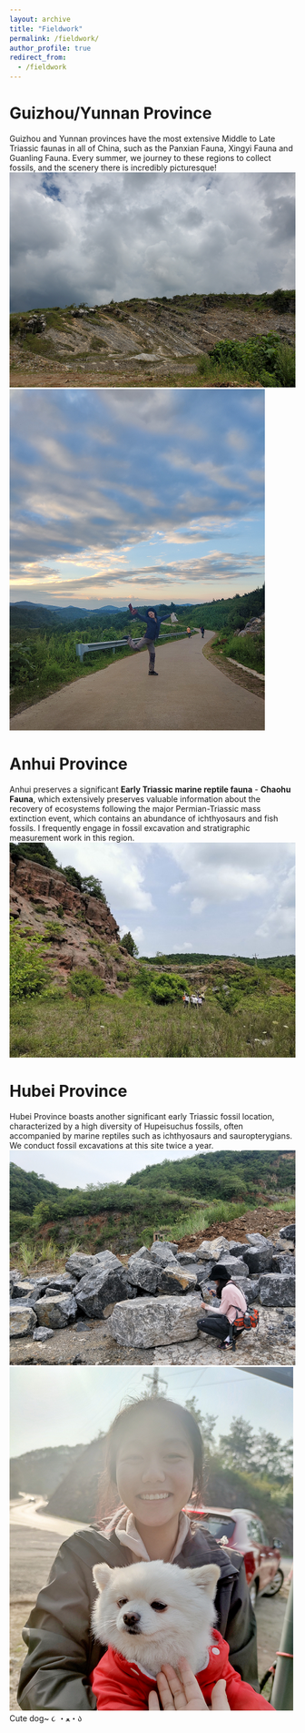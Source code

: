 ```yaml
---
layout: archive
title: "Fieldwork"
permalink: /fieldwork/
author_profile: true
redirect_from:
  - /fieldwork
---
```


Guizhou/Yunnan Province
======

Guizhou and Yunnan provinces have the most extensive Middle to Late Triassic faunas in all of China, such as the Panxian Fauna, Xingyi Fauna and Guanling Fauna. Every summer, we journey to these regions to collect fossils, and the scenery there is incredibly picturesque!
<br/><img src='/images/guizhou.png'>
<br/><img src='/images/guizhou2.png'>

Anhui Province
======

Anhui preserves a significant **Early Triassic marine reptile fauna** - **Chaohu Fauna**, which extensively preserves valuable information about the recovery of ecosystems following the major Permian-Triassic mass extinction event, which contains an abundance of ichthyosaurs and fish fossils. I frequently engage in fossil excavation and stratigraphic measurement work in this region.
<br/><img src='/images/chaohu.png'>

Hubei Province
======
Hubei Province boasts another significant early Triassic fossil location, characterized by a high diversity of Hupeisuchus fossils, often accompanied by marine reptiles such as ichthyosaurs and sauropterygians. We conduct fossil excavations at this site twice a year.
<br/><img src='/images/hubei2.png'>
<br/><img src='/images/hubei1.png'>
Cute dog~ ૮ ・ﻌ・ა 
